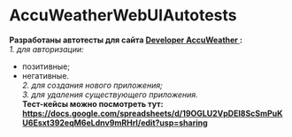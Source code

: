 # AccuWeatherWebUIAutotests
<b>Разработаны автотесты для сайта <a href="https://developer.accuweather.com/"> Developer AccuWeather </a>: </b><br>
<i>1. для авторизации:</i>
  - позитивные;
  - негативные.<br>
<i>2. для создания нового приложения;</i><br>
<i>3. для удаления существующего приложения.</i><br>
<b>Тест-кейсы можно посмотреть тут:<b><br>
https://docs.google.com/spreadsheets/d/19OGLU2VpDEI8ScSmPuKU6Esxt392eqM6eLdnv9mRHrI/edit?usp=sharing
